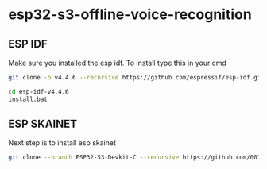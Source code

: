 # esp32-s3-offline-voice-recognition

## ESP IDF
Make sure you installed the esp idf. To install type this in your cmd
```bash
git clone -b v4.4.6 --recursive https://github.com/espressif/esp-idf.git
```
```bash
cd esp-idf-v4.4.6
install.bat
```
## ESP SKAINET
Next step is to install esp skainet
```bash
git clone --branch ESP32-S3-Devkit-C --recursive https://github.com/0015/esp-skainet.git
```
